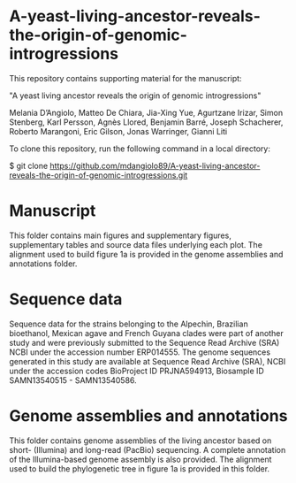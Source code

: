 # A-yeast-living-ancestor-reveals-the-origin-of-genomic-introgressions

This repository contains supporting material for the manuscript:

"A yeast living ancestor reveals the origin of genomic introgressions"

Melania D’Angiolo, Matteo De Chiara, Jia-Xing Yue, Agurtzane Irizar, Simon Stenberg, Karl Persson, Agnès Llored, Benjamin Barré, Joseph Schacherer, Roberto Marangoni, Eric Gilson, Jonas Warringer, Gianni Liti


To clone this repository, run the following command in a local directory:

$ git clone https://github.com/mdangiolo89/A-yeast-living-ancestor-reveals-the-origin-of-genomic-introgressions.git


# Manuscript
This folder contains main figures and supplementary figures, supplementary tables and source data files underlying each plot. The alignment used to build figure 1a is provided in the genome assemblies and annotations folder.


# Sequence data
Sequence data for the strains belonging to the Alpechin, Brazilian bioethanol, Mexican agave and French Guyana clades were part of another study and were previously submitted to the Sequence Read Archive (SRA) NCBI under the accession number ERP014555. The genome sequences generated in this study are available at Sequence Read Archive (SRA), NCBI under the accession codes BioProject ID PRJNA594913, Biosample ID SAMN13540515 - SAMN13540586.


# Genome assemblies and annotations
This folder contains genome assemblies of the living ancestor based on short- (Illumina) and long-read (PacBio) sequencing. A complete annotation of the Illumina-based genome assembly is also provided. The alignment used to build the phylogenetic tree in figure 1a is provided in this folder.
